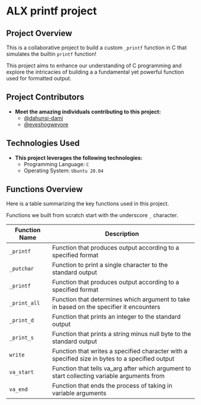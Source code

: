 # ALX printf project

## Project Overview

This is a collaborative project to build a custom `_printf` function in C that simulates the builtin `printf` function!

This project aims to enhance our understanding of C programming and explore the intricacies of building a a fundamental yet powerful function used for formatted output.

## Project Contributors

- **Meet the amazing individuals contributing to this project:**
  - [@dahunsi-dami](https://github.com/dahunsi-dami)
  - [@eveshogweyore](https://github.com/eveshogweyore)

## Technologies Used

- **This project leverages the following technologies:**
  - Programming Language: `C`
  - Operating System: `Ubuntu 20.04`

## Functions Overview

Here is a table summarizing the key functions used in this project.

Functions we built from scratch start with the underscore `_` character.

| Function Name 		| Description 													|
| ----------------------|---------------------------------------------------------------|
| `_printf`			| Function that produces output according to a specified format			|
| `_putchar`			| Function to print a single character to the standard output   |
| `_printf`			| Function that produces output according to a specified format			|
| `_print_all`   | Function that determines which argument to take in based on the specifier it encounters   |
| `_print_d`   | Function that prints an integer to the standard output   |
| `_print_s`   | Function that prints a string minus null byte to the standard output   |
| `write`   | Function that writes a specified character with a specified size in bytes to a specified output   |
| `va_start`   | Function that tells va_arg after which argument to start collecting variable arguments from   |
| `va_end`   | Function that ends the process of taking in variable arguments   |
